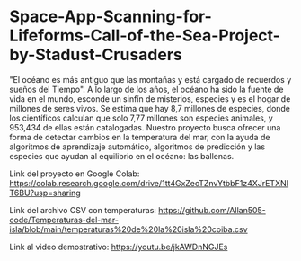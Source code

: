 # Space-App-Scanning-for-Lifeforms-Call-of-the-Sea-Project-by-Stadust-Crusaders
"El océano es más antiguo que las montañas y está cargado de recuerdos y sueños del Tiempo". A lo largo de los años, el océano ha sido la fuente de vida en el mundo, esconde un sinfín de misterios, especies y es el hogar de millones de seres vivos. Se estima que hay 8,7 millones de especies, donde los científicos calculan que solo 7,77 millones son especies animales, y 953,434 de ellas están catalogadas. Nuestro proyecto busca ofrecer una forma de detectar cambios en la temperatura del mar, con la ayuda de algoritmos de aprendizaje automático, algoritmos de predicción y las especies que ayudan al equilibrio en el océano: las ballenas.

Link del proyecto en Google Colab: https://colab.research.google.com/drive/1tt4GxZecTZnvYtbbF1z4XJrETXNIT6BU?usp=sharing

Link del archivo CSV con temperaturas: https://github.com/Allan505-code/Temperaturas-del-mar-isla/blob/main/temperaturas%20de%20la%20isla%20coiba.csv

Link al video demostrativo: https://youtu.be/jkAWDnNGJEs
